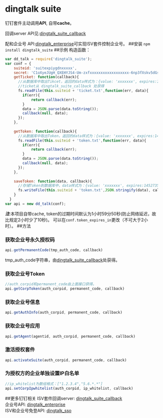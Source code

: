# dingtalk suite
钉钉套件主动调用**API**, 自带**cache**。

回调server API见:[dingtalk_suite_callback](https://github.com/hezedu/dingtalk_suite_callback)

配和企业号 API:[dingtalk_enterprise](https://github.com/hezedu/dingtalk_enterprise)可实现ISV套件控制企业号。
##安装 
`npm install dingtalk_suite`
##示例
构造函数：
```js
var dd_talk = require('dingtalk_suite');
var conf = {
    suiteid: 'suitexpiygdnxxxxx',
    secret: 'C1oXyeJUgH_QXEHYJS4-Um-zxfxxxxxxxxxxxxxxxxxx-6np3fXskv5dGs',
    getTicket: function(callback){ 
      //从数据库中取出Tikcet，返回的data样式为：{value: 'xxxxxxx', expires:1452735301543}
      //ticket从 dingtalk_suite_callback 处获得
      fs.readFile(this.suiteid + 'ticket.txt',function(err, data){
        if(err){
            return callback(err);
        }
        data = JSON.parse(data.toString());
        callback(null, data);
      });
    },
    
    getToken: function(callback){
      //从数据库中取出Token，返回的data样式为：{value: 'xxxxxxx', expires:1452735301543}
      fs.readFile(this.suiteid + 'token.txt',function(err, data){
        if(err){
            return callback(err);
        }
        data = JSON.parse(data.toString());
        callback(null, data);
      });
    },
    
    saveToken: function(data, callback){
      //存储Token到数据库中，data样式为：{value: 'xxxxxxx', expires:1452735301543//过期时间}
      fs.writeFile(this.suiteid + 'token.txt',JSON.stringify(data), callback);
    }
  }
var api = new dd_talk(conf);
```
___注___:本项目自带cache, token的过期时间默认为1小时59分50秒(防止网络延迟，故比规定2小时少了10秒)。
可以在`conf.token_expires_in`更改（不可大于2小时）。
##方法
### 获取企业号永久授权码
```js
api.getPermanentCode(tmp_auth_code, callback)
```
tmp_auth_code字符串，由[dingtalk_suite_callback](https://github.com/hezedu/dingtalk_suite_callback)处获得。
### 获取企业号Token
```js
//auth_corpid和permanent_code由上面接口获得。
api.getCorpToken(auth_corpid, permanent_code, callback)
```
### 获取企业号信息
```js
api.getAuthInfo(auth_corpid, permanent_code, callback)
```
### 获取企业号应用
```js
api.getAgent(agentid, auth_corpid, permanent_code, callback)
```
### 激活授权套件
```js
api.activateSuite(auth_corpid, permanent_code, callback)
```
### 为授权方的企业单独设置IP白名单
```js
//ip_whitelist为数组格式：["1.2.3.4","5.6.*.*"]
api.setCorpIpwhitelist(auth_corpid, ip_whitelist, callback)
```

##更多钉钉相关
ISV套件回调server: [dingtalk_suite_callback](https://github.com/hezedu/dingtalk_suite_callback)<br>
企业号API: [dingtalk_enterprise](https://github.com/hezedu/dingtalk_enterprise)<br>
ISV和企业号免登API: [dingtalk_sso](https://github.com/hezedu/dingtalk_sso)